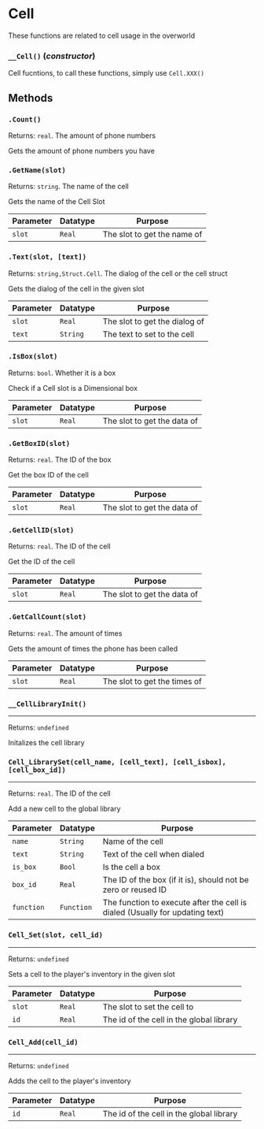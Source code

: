 # Cell
These functions are related to cell usage in the overworld

### `__Cell()` (*constructor*)

Cell fucntions, to call these functions, simply use `Cell.XXX()`

**Methods**
---
### `.Count()` 
Returns: `real`. The amount of phone numbers

Gets the amount of phone numbers you have

### `.GetName(slot)` 
Returns: `string`. The name of the cell

Gets the name of the Cell Slot

| Parameter | Datatype  | Purpose |
|-----------|-----------|---------|
|`slot` |`Real` |The slot to get the name of |

### `.Text(slot, [text])` 
Returns: `string,Struct.Cell`. The dialog of the cell or the cell struct

Gets the dialog of the cell in the given slot

| Parameter | Datatype  | Purpose |
|-----------|-----------|---------|
|`slot` |`Real` |The slot to get the dialog of |
|`text` |`String` |The text to set to the cell |

### `.IsBox(slot)` 
Returns: `bool`. Whether it is a box

Check if a Cell slot is a Dimensional box

| Parameter | Datatype  | Purpose |
|-----------|-----------|---------|
|`slot` |`Real` |The slot to get the data of |

### `.GetBoxID(slot)` 
Returns: `real`. The ID of the box

Get the box ID of the cell

| Parameter | Datatype  | Purpose |
|-----------|-----------|---------|
|`slot` |`Real` |The slot to get the data of |

### `.GetCellID(slot)` 
Returns: `real`. The ID of the cell

Get the ID of the cell

| Parameter | Datatype  | Purpose |
|-----------|-----------|---------|
|`slot` |`Real` |The slot to get the data of |

### `.GetCallCount(slot)` 
Returns: `real`. The amount of times

Gets the amount of times the phone has been called

| Parameter | Datatype  | Purpose |
|-----------|-----------|---------|
|`slot` |`Real` |The slot to get the times of |

### `__CellLibraryInit()`
---
 Returns: `undefined`

Initalizes the cell library

### `Cell_LibrarySet(cell_name, [cell_text], [cell_isbox], [cell_box_id])`
---
 Returns: `real`. The ID of the cell

Add a new cell to the global library

| Parameter | Datatype  | Purpose |
|-----------|-----------|---------|
|`name` |`String` |Name of the cell |
|`text` |`String` |Text of the cell when dialed |
|`is_box` |`Bool` |Is the cell a box |
|`box_id` |`Real` |The ID of the box (if it is), should not be zero or reused ID |
|`function` |`Function` |The function to execute after the cell is dialed (Usually for updating text) |

### `Cell_Set(slot, cell_id)`
---
 Returns: `undefined`

Sets a cell to the player's inventory in the given slot

| Parameter | Datatype  | Purpose |
|-----------|-----------|---------|
|`slot` |`Real` |The slot to set the cell to |
|`id` |`Real` |The id of the cell in the global library |






### `Cell_Add(cell_id)`
---
 Returns: `undefined`

Adds the cell to the player's inventory

| Parameter | Datatype  | Purpose |
|-----------|-----------|---------|
|`id` |`Real` |The id of the cell in the global library |





